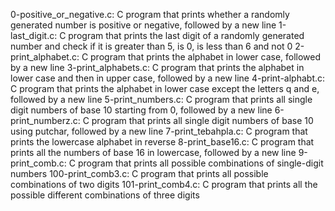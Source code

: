 0-positive_or_negative.c: C program that prints whether a randomly generated number is positive or negative, followed by a new line
1-last_digit.c: C program that prints the last digit of a randomly generated number and check if it is greater than 5, is 0, is less than 6 and not 0
2-print_alphabet.c: C program that prints the alphabet in lower case, followed by a new line
3-print_alphabets.c: C program that prints the alphabet in lower case and then in upper case, followed by a new line
4-print-alphabt.c: C program that prints the alphabet in lower case except the letters q and e, followed by a new line
5-print_numbers.c: C program that prints all single digit numbers of base 10 starting from 0, followed by a new line
6-print_numberz.c: C program that prints all single digit numbers of base 10 using putchar, followed by a new line
7-print_tebahpla.c: C program that prints the lowercase alphabet in reverse
8-print_base16.c: C program that prints all the numbers of base 16 in lowercase, followed by a new line
9-print_comb.c: C program that prints all possible combinations of single-digit numbers
100-print_comb3.c: C program that prints all possible combinations of two digits
101-print_comb4.c: C program that prints all the possible different combinations of three digits
